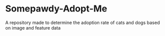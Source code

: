 # Somepawdy-Adopt-Me
A repository made to determine the adoption rate of cats and dogs based on image and feature data
